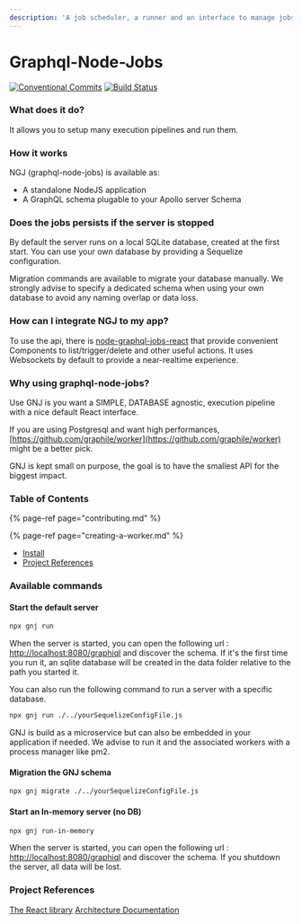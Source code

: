 ```yaml
---
description: 'A job scheduler, a runner and an interface to manage jobs. In one lib.'
---
```


# Graphql-Node-Jobs

[![Conventional Commits](https://img.shields.io/badge/Conventional%20Commits-1.0.0-yellow.svg)](https://conventionalcommits.org) [![Build Status](https://github.com/teamstarter/graphql-node-jobs/workflows/Node%20CI/badge.svg)](https://github.com/teamstarter/graphql-node-jobs/actions)

### What does it do?

It allows you to setup many execution pipelines and run them.

### How it works

NGJ \(graphql-node-jobs\) is available as:

* A standalone NodeJS application
* A GraphQL schema plugable to your Apollo server Schema

### Does the jobs persists if the server is stopped

By default the server runs on a local SQLite database, created at the first start. You can use your own database by providing a Sequelize configuration.

Migration commands are available to migrate your database manually. We strongly advise to specify a dedicated schema when using your own database to avoid any naming overlap or data loss.

### How can I integrate NGJ to my app?

To use the api, there is [node-graphql-jobs-react](https://github.com/vincentdesmares/node-jobs-react) that provide convenient Components to list/trigger/delete and other useful actions. It uses Websockets by default to provide a near-realtime experience.

### Why using graphql-node-jobs?

Use GNJ is you want a SIMPLE, DATABASE agnostic, execution pipeline with a nice default React interface.

If you are using Postgresql and want high performances, [https://github.com/graphile/worker](https://github.com/graphile/worker) might be a better pick.

GNJ is kept small on purpose, the goal is to have the smallest API for the biggest impact.

### Table of Contents

{% page-ref page="contributing.md" %}

{% page-ref page="creating-a-worker.md" %}

* [Install](./#install)
* [Project References](./#project-references)

### Available commands

#### Start the default server

```bash
npx gnj run
```

When the server is started, you can open the following url : [http://localhost:8080/graphiql](http://localhost:8080/graphiql) and discover the schema. If it's the first time you run it, an sqlite database will be created in the data folder relative to the path you started it.

You can also run the following command to run a server with a specific database.

```bash
npx gnj run ./../yourSequelizeConfigFile.js
```

GNJ is build as a microservice but can also be embedded in your application if needed. We advise to run it and the associated workers with a process manager like pm2.

#### Migration the GNJ schema

```bash
npx gnj migrate ./../yourSequelizeConfigFile.js
```

#### Start an In-memory server \(no DB\)

```bash
npx gnj run-in-memory
```

When the server is started, you can open the following url : [http://localhost:8080/graphiql](http://localhost:8080/graphiql) and discover the schema. If you shutdown the server, all data will be lost.

### Project References

[The React library](https://github.com/vincentdesmares/node-jobs-react) [Architecture Documentation](https://docs.google.com/document/d/1r5F-kTZh_81AXy_9-DG4gMf9UwPJmfg6KBsCEK6Yero/edit#)

